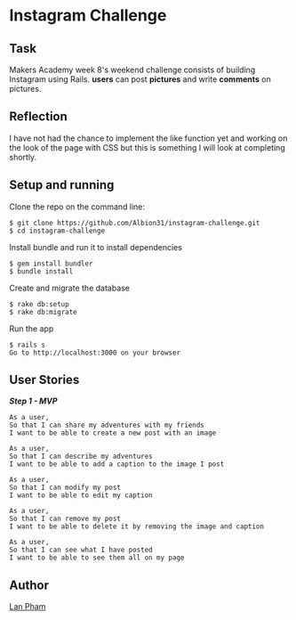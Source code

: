 Instagram Challenge
===================

## Task

Makers Academy week 8's weekend challenge consists of building Instagram using Rails.
**users** can post **pictures** and write **comments** on pictures.

## Reflection
I have not had the chance to implement the like function yet and working on the look of the page with CSS but this is something I will look at completing shortly.

## Setup and running

Clone the repo on the command line:
```
$ git clone https://github.com/Albion31/instagram-challenge.git
$ cd instagram-challenge
```

Install bundle and run it to install dependencies
```
$ gem install bundler
$ bundle install
```

Create and migrate the database
```
$ rake db:setup
$ rake db:migrate
```
Run the app
```
$ rails s
Go to http://localhost:3000 on your browser
```


## User Stories

**_Step 1 - MVP_**

```
As a user,
So that I can share my adventures with my friends
I want to be able to create a new post with an image
```

```
As a user,
So that I can describe my adventures
I want to be able to add a caption to the image I post
```

```
As a user,
So that I can modify my post
I want to be able to edit my caption
```

```
As a user,
So that I can remove my post
I want to be able to delete it by removing the image and caption
```

```
As a user,
So that I can see what I have posted
I want to be able to see them all on my page
```




## Author
[Lan Pham](https://github.com/Albion31)
